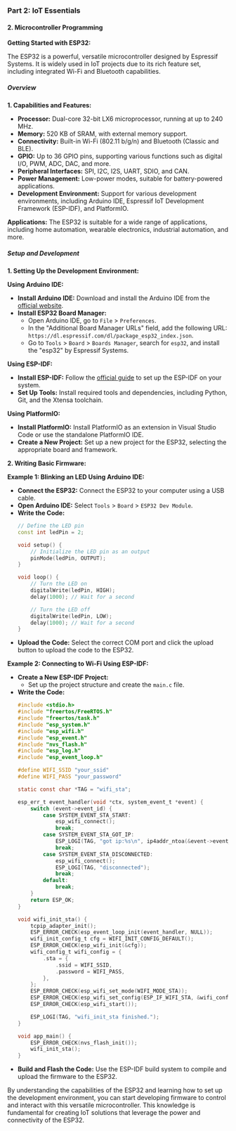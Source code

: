 ### Part 2: IoT Essentials

#### 2. Microcontroller Programming

**Getting Started with ESP32:**

The ESP32 is a powerful, versatile microcontroller designed by Espressif Systems. It is widely used in IoT projects due to its rich feature set, including integrated Wi-Fi and Bluetooth capabilities.

##### Overview

**1. Capabilities and Features:**
- **Processor:** Dual-core 32-bit LX6 microprocessor, running at up to 240 MHz.
- **Memory:** 520 KB of SRAM, with external memory support.
- **Connectivity:** Built-in Wi-Fi (802.11 b/g/n) and Bluetooth (Classic and BLE).
- **GPIO:** Up to 36 GPIO pins, supporting various functions such as digital I/O, PWM, ADC, DAC, and more.
- **Peripheral Interfaces:** SPI, I2C, I2S, UART, SDIO, and CAN.
- **Power Management:** Low-power modes, suitable for battery-powered applications.
- **Development Environment:** Support for various development environments, including Arduino IDE, Espressif IoT Development Framework (ESP-IDF), and PlatformIO.

**Applications:**
The ESP32 is suitable for a wide range of applications, including home automation, wearable electronics, industrial automation, and more.

##### Setup and Development

**1. Setting Up the Development Environment:**

**Using Arduino IDE:**
- **Install Arduino IDE:** Download and install the Arduino IDE from the [official website](https://www.arduino.cc/en/software).
- **Install ESP32 Board Manager:**
  - Open Arduino IDE, go to `File` > `Preferences`.
  - In the "Additional Board Manager URLs" field, add the following URL: `https://dl.espressif.com/dl/package_esp32_index.json`.
  - Go to `Tools` > `Board` > `Boards Manager`, search for `esp32`, and install the "esp32" by Espressif Systems.

**Using ESP-IDF:**
- **Install ESP-IDF:** Follow the [official guide](https://docs.espressif.com/projects/esp-idf/en/latest/esp32/get-started/index.html) to set up the ESP-IDF on your system.
- **Set Up Tools:** Install required tools and dependencies, including Python, Git, and the Xtensa toolchain.

**Using PlatformIO:**
- **Install PlatformIO:** Install PlatformIO as an extension in Visual Studio Code or use the standalone PlatformIO IDE.
- **Create a New Project:** Set up a new project for the ESP32, selecting the appropriate board and framework.

**2. Writing Basic Firmware:**

**Example 1: Blinking an LED Using Arduino IDE:**
- **Connect the ESP32:** Connect the ESP32 to your computer using a USB cable.
- **Open Arduino IDE:** Select `Tools` > `Board` > `ESP32 Dev Module`.
- **Write the Code:**
  ```cpp
  // Define the LED pin
  const int ledPin = 2;

  void setup() {
      // Initialize the LED pin as an output
      pinMode(ledPin, OUTPUT);
  }

  void loop() {
      // Turn the LED on
      digitalWrite(ledPin, HIGH);
      delay(1000); // Wait for a second

      // Turn the LED off
      digitalWrite(ledPin, LOW);
      delay(1000); // Wait for a second
  }
  ```
- **Upload the Code:** Select the correct COM port and click the upload button to upload the code to the ESP32.

**Example 2: Connecting to Wi-Fi Using ESP-IDF:**
- **Create a New ESP-IDF Project:**
  - Set up the project structure and create the `main.c` file.
- **Write the Code:**
  ```c
  #include <stdio.h>
  #include "freertos/FreeRTOS.h"
  #include "freertos/task.h"
  #include "esp_system.h"
  #include "esp_wifi.h"
  #include "esp_event.h"
  #include "nvs_flash.h"
  #include "esp_log.h"
  #include "esp_event_loop.h"

  #define WIFI_SSID "your_ssid"
  #define WIFI_PASS "your_password"

  static const char *TAG = "wifi_sta";

  esp_err_t event_handler(void *ctx, system_event_t *event) {
      switch (event->event_id) {
          case SYSTEM_EVENT_STA_START:
              esp_wifi_connect();
              break;
          case SYSTEM_EVENT_STA_GOT_IP:
              ESP_LOGI(TAG, "got ip:%s\n", ip4addr_ntoa(&event->event_info.got_ip.ip_info.ip));
              break;
          case SYSTEM_EVENT_STA_DISCONNECTED:
              esp_wifi_connect();
              ESP_LOGI(TAG, "disconnected");
              break;
          default:
              break;
      }
      return ESP_OK;
  }

  void wifi_init_sta() {
      tcpip_adapter_init();
      ESP_ERROR_CHECK(esp_event_loop_init(event_handler, NULL));
      wifi_init_config_t cfg = WIFI_INIT_CONFIG_DEFAULT();
      ESP_ERROR_CHECK(esp_wifi_init(&cfg));
      wifi_config_t wifi_config = {
          .sta = {
              .ssid = WIFI_SSID,
              .password = WIFI_PASS,
          },
      };
      ESP_ERROR_CHECK(esp_wifi_set_mode(WIFI_MODE_STA));
      ESP_ERROR_CHECK(esp_wifi_set_config(ESP_IF_WIFI_STA, &wifi_config));
      ESP_ERROR_CHECK(esp_wifi_start());

      ESP_LOGI(TAG, "wifi_init_sta finished.");
  }

  void app_main() {
      ESP_ERROR_CHECK(nvs_flash_init());
      wifi_init_sta();
  }
  ```
- **Build and Flash the Code:** Use the ESP-IDF build system to compile and upload the firmware to the ESP32.

By understanding the capabilities of the ESP32 and learning how to set up the development environment, you can start developing firmware to control and interact with this versatile microcontroller. This knowledge is fundamental for creating IoT solutions that leverage the power and connectivity of the ESP32.
